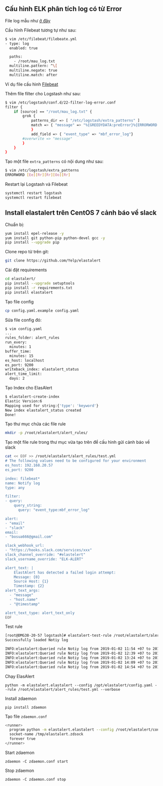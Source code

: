 ## Cấu hình ELK phân tích log có từ Error

File log mẫu như [ở đây](mau_log.txt)

Cấu hình Filebeat tương tự như sau:

```sh
$ vim /etc/filebeat/filebeate.yml
- type: log
  enabled: true

  paths:
    - /root/mau_log.txt
  multiline.pattern: ^\[
  multiline.negate: true
  multiline.match: after
```

Ví dụ file cấu hình [Filebeat](config/filebeat_mbf.yml)

Thêm file filter cho Logstash như sau:

```sh
$ vim /etc/logstash/conf.d/22-filter-log-error.conf
filter {
    if [source] == "/root/mau_log.txt" {
        grok {
            patterns_dir => [ "/etc/logstash/extra_patterns" ]
            match => { "message" => "%{GREEDYDATA:preError}%{ERRORWORD:State_Error}%{GREEDYDATA:message}"
            }
            add_field => { "event_type" => "mbf_error_log"}
        #overwrite => "message"
        }
    }
}
```

Tạo một file `extra_patterns` có nội dung như sau:

```sh
$ vim /etc/logstash/extra_patterns
ERRORWORD [Ee][Rr][Rr][Oo][Rr]
```

Restart lại Logstash và Filebeat

```sh
systemctl restart logstash
systemctl restart filebeat
```

## Install elastalert trên CentOS 7 cảnh báo về slack

Chuẩn bị:
```sh
yum install epel-release -y
yum install git python-pip python-devel gcc -y
pip install --upgrade pip
```

Clone repo từ trên git:
```sh
git clone https://github.com/Yelp/elastalert
```

Cài đặt requirements
```sh
cd elastalert/
pip install --upgrade setuptools
pip install -r requirements.txt
pip install elastalert
```

Tạo file config

```sh
cp config.yaml.example config.yaml
```

Sửa file config đó:

```sh
$ vim config.yaml
...
rules_folder: alert_rules
run_every:
  minutes: 1
buffer_time:
  minutes: 15
es_host: localhost
es_port: 9200
writeback_index: elastalert_status
alert_time_limit:
  days: 2
```

Tạo Index cho ElasAlert
```sh
$ elastalert-create-index
Elastic Version:6
Mapping used for string:{'type': 'keyword'}
New index elastalert_status created
Done!
```

Tạo thư mục chứa các file rule
```sh
mkdir -p /root/elastalert/alert_rules/
```

Tạo một file rule trong thư mục vừa tạo trên để cấu hình gửi cảnh báo về slack
```sh
cat << EOF >> /root/elastalert/alert_rules/test.yml
# The following values need to be configured for your environment
es_host: 192.168.20.57
es_port: 9200

index: filebeat*
name: Notify log
type: any

filter:
- query:
    query_string:
      query: "event_type:mbf_error_log"

alert:
- "email"
- "slack"
email:
- "bosua666@gmail.com"

slack_webhook_url:
- "https://hooks.slack.com/services/xxx"
slack_channel_override: "#elastelert"
slack_username_override: "ELK-ALERT"

alert_text: |
    ElastAlert has detected a failed login attempt:
    Message: {0}
    Source Host: {1}
    Timestamp: {2}
alert_text_args:
  - "message"
  - "host.name"
  - "@timestamp"

alert_text_type: alert_text_only
EOF
```

Test rule
```sh
[root@DMG38-20-57 logstash]# elastalert-test-rule /root/elastalert/alert_rules/test.yml
Successfully loaded Notiy log

INFO:elastalert:Queried rule Notiy log from 2019-01-02 11:54 +07 to 2019-01-02 12:39 +07: 0 / 0 hits
INFO:elastalert:Queried rule Notiy log from 2019-01-02 12:39 +07 to 2019-01-02 13:24 +07: 0 / 0 hits
INFO:elastalert:Queried rule Notiy log from 2019-01-02 13:24 +07 to 2019-01-02 14:09 +07: 0 / 0 hits
INFO:elastalert:Queried rule Notiy log from 2019-01-02 14:09 +07 to 2019-01-02 14:54 +07: 0 / 0 hits
INFO:elastalert:Queried rule Notiy log from 2019-01-02 14:54 +07 to 2019-01-02 15:39 +07: 0 / 0 hits
```

Chạy ElasAlert

    python -m elastalert.elastalert --config /opt/elastalert/config.yaml --rule /root/elastalert/alert_rules/test.yml --verbose

Install zdaemon

    pip install zdaemon

Tạo file `zdaemon.conf`

```sh
<runner>
  program python -m elastalert.elastalert --config /root/elastalert/config.yaml --rule /root/elastalert/alert_rules/test.yml
  socket-name /tmp/elastalert.zdsock
  forever true
</runner>
```

Start zdaemon

    zdaemon -C zdaemon.conf start

Stop zdaemon

    zdaemon -C zdaemon.conf stop

